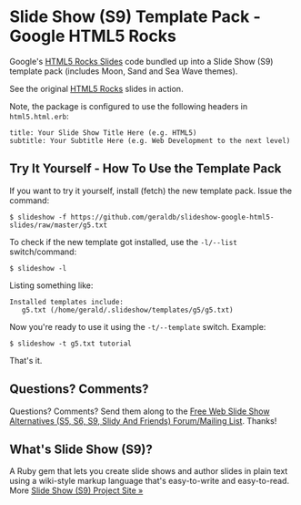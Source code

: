 # Slide Show (S9) Template Pack - Google HTML5 Rocks

Google's [HTML5 Rocks Slides](http://code.google.com/p/html5rocks) code
bundled up into a Slide Show (S9) template pack (includes Moon, Sand and Sea Wave themes).

See the original [HTML5 Rocks](http://slides.html5rocks.com) slides in action.

Note, the package is configured to use the following headers in `html5.html.erb`:

    title: Your Slide Show Title Here (e.g. HTML5)
    subtitle: Your Subtitle Here (e.g. Web Development to the next level)


## Try It Yourself - How To Use the Template Pack

If you want to try it yourself, install (fetch) the new template pack. Issue the command:

    $ slideshow -f https://github.com/geraldb/slideshow-google-html5-slides/raw/master/g5.txt

To check if the new template got installed, use the `-l/--list` switch/command:

    $ slideshow -l

Listing something like:

    Installed templates include:
       g5.txt (/home/gerald/.slideshow/templates/g5/g5.txt)

Now you're ready to use it using the `-t/--template` switch. Example:

    $ slideshow -t g5.txt tutorial

That's it.


## Questions? Comments?

Questions? Comments? Send them along to the [Free Web Slide Show Alternatives (S5, S6, S9, Slidy And Friends) Forum/Mailing List](http://groups.google.com/group/webslideshow).
Thanks!


## What's Slide Show (S9)?

A Ruby gem that lets you create slide shows and author slides in plain text
using a wiki-style markup language that's easy-to-write and easy-to-read.
More [Slide Show (S9) Project Site &raquo;](http://slideshow.rubyforge.org)